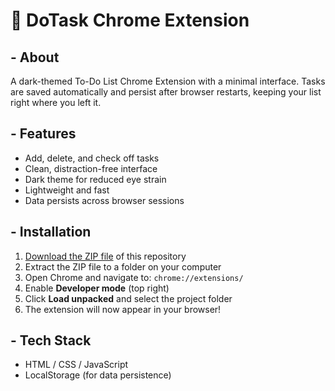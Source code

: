 # 📝 DoTask Chrome Extension
## - About
A dark-themed To-Do List Chrome Extension with a minimal interface. Tasks are saved automatically and persist after browser restarts, keeping your list right where you left it.

## - Features
- Add, delete, and check off tasks
- Clean, distraction-free interface
- Dark theme for reduced eye strain
- Lightweight and fast
- Data persists across browser sessions

## - Installation
1. [Download the ZIP file](https://github.com/zWyrm/todo-chrome-extension/archive/refs/heads/main.zip) of this repository
2. Extract the ZIP file to a folder on your computer
3. Open Chrome and navigate to: `chrome://extensions/`
4. Enable **Developer mode** (top right)
5. Click **Load unpacked** and select the project folder
6. The extension will now appear in your browser!

## - Tech Stack
- HTML / CSS / JavaScript
- LocalStorage (for data persistence)
